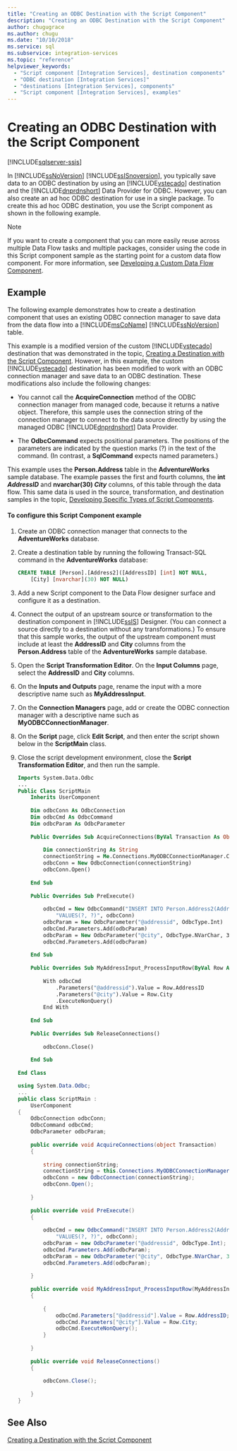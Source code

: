```yaml
---
title: "Creating an ODBC Destination with the Script Component"
description: "Creating an ODBC Destination with the Script Component"
author: chugugrace
ms.author: chugu
ms.date: "10/10/2018"
ms.service: sql
ms.subservice: integration-services
ms.topic: "reference"
helpviewer_keywords:
  - "Script component [Integration Services], destination components"
  - "ODBC destination [Integration Services]"
  - "destinations [Integration Services], components"
  - "Script component [Integration Services], examples"
---
```

# Creating an ODBC Destination with the Script Component

[!INCLUDE[sqlserver-ssis](../../includes/applies-to-version/sqlserver-ssis.md)]


  In [!INCLUDE[ssNoVersion](../../includes/ssnoversion-md.md)] [!INCLUDE[ssISnoversion](../../includes/ssisnoversion-md.md)], you typically save data to an ODBC destination by using an [!INCLUDE[vstecado](../../includes/vstecado-md.md)] destination and the [!INCLUDE[dnprdnshort](../../includes/dnprdnshort-md.md)] Data Provider for ODBC. However, you can also create an ad hoc ODBC destination for use in a single package. To create this ad hoc ODBC destination, you use the Script component as shown in the following example.  
  
> [!NOTE]  
>  If you want to create a component that you can more easily reuse across multiple Data Flow tasks and multiple packages, consider using the code in this Script component sample as the starting point for a custom data flow component. For more information, see [Developing a Custom Data Flow Component](../../integration-services/extending-packages-custom-objects/data-flow/developing-a-custom-data-flow-component.md).  
  
## Example  
 The following example demonstrates how to create a destination component that uses an existing ODBC connection manager to save data from the data flow into a [!INCLUDE[msCoName](../../includes/msconame-md.md)] [!INCLUDE[ssNoVersion](../../includes/ssnoversion-md.md)] table.  
  
 This example is a modified version of the custom [!INCLUDE[vstecado](../../includes/vstecado-md.md)] destination that was demonstrated in the topic, [Creating a Destination with the Script Component](../../integration-services/extending-packages-scripting-data-flow-script-component-types/creating-a-destination-with-the-script-component.md). However, in this example, the custom [!INCLUDE[vstecado](../../includes/vstecado-md.md)] destination has been modified to work with an ODBC connection manager and save data to an ODBC destination. These modifications also include the following changes:  
  
-   You cannot call the **AcquireConnection** method of the ODBC connection manager from managed code, because it returns a native object. Therefore, this sample uses the connection string of the connection manager to connect to the data source directly by using the managed ODBC [!INCLUDE[dnprdnshort](../../includes/dnprdnshort-md.md)] Data Provider.  
  
-   The **OdbcCommand** expects positional parameters. The positions of the parameters are indicated by the question marks (?) in the text of the command. (In contrast, a **SqlCommand** expects named parameters.)  
  
 This example uses the **Person.Address** table in the **AdventureWorks** sample database. The example passes the first and fourth columns, the **int _AddressID_** and **nvarchar(30) _City_** columns, of this table through the data flow. This same data is used in the source, transformation, and destination samples in the topic, [Developing Specific Types of Script Components](../../integration-services/extending-packages-scripting-data-flow-script-component-types/developing-specific-types-of-script-components.md).  
  
#### To configure this Script Component example  
  
1.  Create an ODBC connection manager that connects to the **AdventureWorks** database.  
  
2.  Create a destination table by running the following Transact-SQL command in the **AdventureWorks** database:  
  
    ```sql
    CREATE TABLE [Person].[Address2]([AddressID] [int] NOT NULL,  
        [City] [nvarchar](30) NOT NULL)  
    ```  
  
3.  Add a new Script component to the Data Flow designer surface and configure it as a destination.  
  
4.  Connect the output of an upstream source or transformation to the destination component in [!INCLUDE[ssIS](../../includes/ssis-md.md)] Designer. (You can connect a source directly to a destination without any transformations.) To ensure that this sample works, the output of the upstream component must include at least the **AddressID** and **City** columns from the **Person.Address** table of the **AdventureWorks** sample database.  
  
5.  Open the **Script Transformation Editor**. On the **Input Columns** page, select the **AddressID** and **City** columns.  
  
6.  On the **Inputs and Outputs** page, rename the input with a more descriptive name such as **MyAddressInput**.  
  
7.  On the **Connection Managers** page, add or create the ODBC connection manager with a descriptive name such as **MyODBCConnectionManager**.  
  
8.  On the **Script** page, click **Edit Script**, and then enter the script shown below in the **ScriptMain** class.  
  
9. Close the script development environment, close the **Script Transformation Editor**, and then run the sample.  
  
    ```vb  
    Imports System.Data.Odbc  
    ...  
    Public Class ScriptMain  
        Inherits UserComponent  
  
        Dim odbcConn As OdbcConnection  
        Dim odbcCmd As OdbcCommand  
        Dim odbcParam As OdbcParameter  
  
        Public Overrides Sub AcquireConnections(ByVal Transaction As Object)  
  
            Dim connectionString As String  
            connectionString = Me.Connections.MyODBCConnectionManager.ConnectionString  
            odbcConn = New OdbcConnection(connectionString)  
            odbcConn.Open()  
  
        End Sub  
  
        Public Overrides Sub PreExecute()  
  
            odbcCmd = New OdbcCommand("INSERT INTO Person.Address2(AddressID, City) " & _  
                "VALUES(?, ?)", odbcConn)  
            odbcParam = New OdbcParameter("@addressid", OdbcType.Int)  
            odbcCmd.Parameters.Add(odbcParam)  
            odbcParam = New OdbcParameter("@city", OdbcType.NVarChar, 30)  
            odbcCmd.Parameters.Add(odbcParam)  
  
        End Sub  
  
        Public Overrides Sub MyAddressInput_ProcessInputRow(ByVal Row As MyAddressInputBuffer)  
  
            With odbcCmd  
                .Parameters("@addressid").Value = Row.AddressID  
                .Parameters("@city").Value = Row.City  
                .ExecuteNonQuery()  
            End With  
  
        End Sub  
  
        Public Overrides Sub ReleaseConnections()  
  
            odbcConn.Close()  
  
        End Sub  
  
    End Class  
    ```  
  
    ```csharp  
    using System.Data.Odbc;  
    ...  
    public class ScriptMain :  
        UserComponent  
    {  
        OdbcConnection odbcConn;  
        OdbcCommand odbcCmd;  
        OdbcParameter odbcParam;  
  
        public override void AcquireConnections(object Transaction)  
        {  
  
            string connectionString;  
            connectionString = this.Connections.MyODBCConnectionManager.ConnectionString;  
            odbcConn = new OdbcConnection(connectionString);  
            odbcConn.Open();  
  
        }  
  
        public override void PreExecute()  
        {  
  
            odbcCmd = new OdbcCommand("INSERT INTO Person.Address2(AddressID, City) " +  
                "VALUES(?, ?)", odbcConn);  
            odbcParam = new OdbcParameter("@addressid", OdbcType.Int);  
            odbcCmd.Parameters.Add(odbcParam);  
            odbcParam = new OdbcParameter("@city", OdbcType.NVarChar, 30);  
            odbcCmd.Parameters.Add(odbcParam);  
  
        }  
  
        public override void MyAddressInput_ProcessInputRow(MyAddressInputBuffer Row)  
        {  
  
            {  
                odbcCmd.Parameters["@addressid"].Value = Row.AddressID;  
                odbcCmd.Parameters["@city"].Value = Row.City;  
                odbcCmd.ExecuteNonQuery();  
            }  
  
        }  
  
        public override void ReleaseConnections()  
        {  
  
            odbcConn.Close();  
  
        }  
    }  
    ```  
  
## See Also  
 [Creating a Destination with the Script Component](../extending-packages-scripting-data-flow-script-component-types/creating-a-destination-with-the-script-component.md)  
  
  
